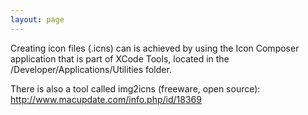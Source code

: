 ```yaml
---
layout: page
---
```


Creating icon files (.icns) can is achieved by using the Icon Composer application that is part of XCode Tools, located in the /Developer/Applications/Utilities folder. 

There is also a tool called img2icns (freeware, open source): http://www.macupdate.com/info.php/id/18369
